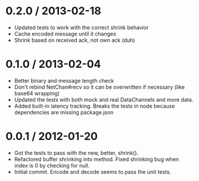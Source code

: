 
0.2.0 / 2013-02-18
==================

  * Updated tests to work with the correct shrink behavior
  * Cache encoded message until it changes
  * Shrink based on received ack, not own ack (duh)

0.1.0 / 2013-02-04
==================

  * Better binary and message length check
  * Don't rebind NetChan#recv so it can be overwritten if necessary (like base64 wrapping)
  * Updated the tests with both mock and real DataChannels and more data.
  * Added built-in latency tracking. Breaks the tests in node because dependencies are missing package.json

0.0.1 / 2012-01-20
==================

  * Got the tests to pass with the new, better, shrink().
  * Refactored buffer shrinking into method. Fixed shrinking bug when index is 0 by checking for null.
  * Initial commit. Encode and decode seems to pass the unit tests.
